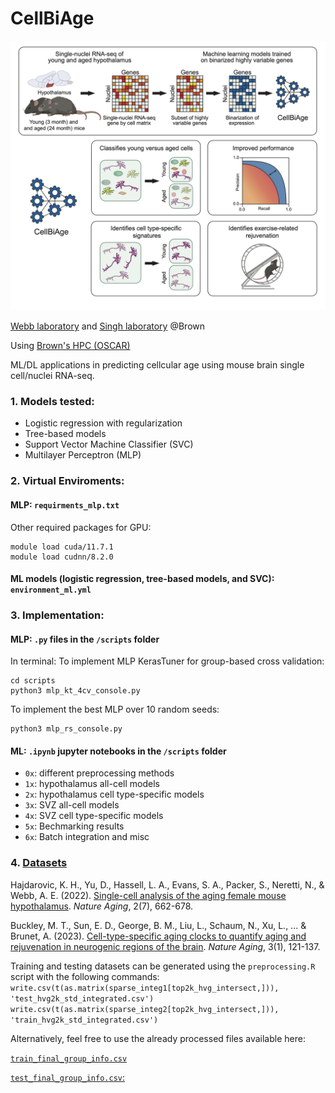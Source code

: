 # CellBiAge
 ![image](graphical_abstract.jpg)

[Webb laboratory](https://www.webblabatbrown.com/) and [Singh laboratory](https://rsinghlab.org/) @Brown

Using [Brown's HPC (OSCAR)](https://docs.ccv.brown.edu/oscar)

ML/DL applications in predicting cellcular age using mouse brain single cell/nuclei RNA-seq. 

### 1. Models tested:
- Logistic regression with regularization
- Tree-based models
- Support Vector Machine Classifier (SVC)
- Multilayer Perceptron (MLP) 

### 2. Virtual Enviroments:

#### MLP: ```requirments_mlp.txt```
Other required packages for GPU:
```
module load cuda/11.7.1
module load cudnn/8.2.0
```
#### ML models (logistic regression, tree-based models, and SVC): ```environment_ml.yml```

### 3. Implementation:
#### MLP: ```.py``` files in the ```/scripts``` folder
In terminal: 
To implement MLP KerasTuner for group-based cross validation: 
``` 
cd scripts
python3 mlp_kt_4cv_console.py
```
To implement the best MLP over 10 random seeds: 
```
python3 mlp_rs_console.py
```
#### ML: ```.ipynb``` jupyter notebooks in the ```/scripts``` folder
- ```0x```: different preprocessing methods
- ```1x```: hypothalamus all-cell models
- ```2x```: hypothalamus cell type-specific models
- ```3x```: SVZ all-cell models
- ```4x```: SVZ cell type-specific models
- ```5x```: Bechmarking results
- ```6x```: Batch integration and misc


### 4. [Datasets](https://drive.google.com/drive/folders/1AxRl1PlOIWvgR9lBwkHN-pPNbX9ELou_?usp=sharing)
Hajdarovic, K. H., Yu, D., Hassell, L. A., Evans, S. A., Packer, S., Neretti, N., & Webb, A. E. (2022). [Single-cell analysis of the aging female mouse hypothalamus](https://www.nature.com/articles/s43587-022-00246-4). *Nature Aging*, 2(7), 662-678.

Buckley, M. T., Sun, E. D., George, B. M., Liu, L., Schaum, N., Xu, L., ... & Brunet, A. (2023). [Cell-type-specific aging clocks to quantify aging and rejuvenation in neurogenic regions of the brain](https://www.nature.com/articles/s43587-022-00335-4).  *Nature Aging*, 3(1), 121-137.

Training and testing datasets can be generated using the ```preprocessing.R``` script with the following commands:
```write.csv(t(as.matrix(sparse_integ1[top2k_hvg_intersect,])), 'test_hvg2k_std_integrated.csv')```
```write.csv(t(as.matrix(sparse_integ2[top2k_hvg_intersect,])), 'train_hvg2k_std_integrated.csv')```

Alternatively, feel free to use the already processed files available here:

[```train_final_group_info.csv``` ](https://drive.google.com/file/d/1YiSg1ck-VTnfIcDCW81P1oRzfmu9CCCb/view?usp=drive_link)

[```test_final_group_info.csv```:](https://drive.google.com/file/d/1ce0V4SYZmfhMEQEFsWIQEMuFM4StFXrj/view?usp=drive_link)


